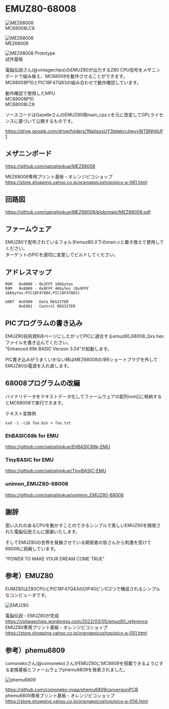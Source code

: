 # EMUZ80-68008

![MEZ68008](https://github.com/satoshiokue/EMUZ80-68008/blob/main/imgs/IMG_1537.jpeg)  
MC68008LC8  

![MEZ68008](https://github.com/satoshiokue/EMUZ80-68008/blob/main/imgs/IMG_1513.jpeg)  
MEZ68008  

![MEZ68008 Prototype](https://github.com/satoshiokue/EMUZ80-68008/blob/main/imgs/IMG_1490.jpeg)  
試作基板

電脳伝説さん(@vintagechips)のEMUZ80が出力するZ80 CPU信号をメザニンボードで組み替え、MC68008を動作させることができます。  
MC68008P10とPIC18F47Q83の組み合わせで動作確認しています。  

動作確認で使用したMPU  
MC68008P10  
MC68008LC8

ソースコードはGazelleさんのEMUZ80用main_cpz.cを元に改変してGPLライセンスに基づいて公開するものです。

https://drive.google.com/drive/folders/1NaIIpzsUY3lptekcrJjwyvWTBNHIjUf1

## メザニンボード
https://github.com/satoshiokue/MEZ68008

MEZ68008専用プリント基板 - オレンジピコショップ  
https://store.shopping.yahoo.co.jp/orangepicoshop/pico-a-061.html

## 回路図
https://github.com/satoshiokue/MEZ68008/blob/main/MEZ68008.pdf

## ファームウェア
EMUZ80で配布されているフォルダemuz80.X下のmain.cと置き換えて使用してください。  
ターゲットのPICを適切に変更してビルドしてください。  


## アドレスマップ
```
ROM   0x0000 - 0x3FFF 16Kbytes
RAM   0x8000 - 0x8FFF 4Kbytes (0x9FFF 16Kbytes:PIC18F47Q84,PIC18F47Q83)

UART  0xE000   Data REGISTER
      0xE001   Control REGISTER
```

## PICプログラムの書き込み
EMUZ80技術資料8ページにしたがってPICに適合するemuz80_68008_Qxx.hexファイルを書き込んでください。  
"Enhanced 68k BASIC Version 3.54"が起動します。

PIC書き込みがうまくいかない時はMEZ68008の/BRショートプラグを外してEMUZ80の電源を入れ直します。  

## 68008プログラムの改編
バイナリデータをテキストデータ化してファームウェアの配列rom[]に格納するとMC68008で実行できます。

テキスト変換例
```
xxd -i -c16 foo.bin > foo.txt
```

### EhBASIC68k for EMU
https://github.com/satoshiokue/EhBASIC68k-EMU

### TinyBASIC for EMU
https://github.com/satoshiokue/TinyBASIC-EMU

### unimon_EMUZ80-68008
https://github.com/satoshiokue/unimon_EMUZ80-68008

## 謝辞
思い入れのあるCPUを動かすことのできるシンプルで美しいEMUZ80を開発された電脳伝説さんに感謝いたします。

そしてEMUZ80の世界を発展させている開発者の皆さんから刺激を受けて68008に挑戦しています。

"POWER TO MAKE YOUR DREAM COME TRUE"

## 参考）EMUZ80
EUMZ80はZ80CPUとPIC18F47Q43のDIP40ピンIC2つで構成されるシンプルなコンピュータです。

![EMUZ80](https://github.com/satoshiokue/EMUZ80-6502/blob/main/imgs/IMG_Z80.jpeg)

電脳伝説 - EMUZ80が完成  
https://vintagechips.wordpress.com/2022/03/05/emuz80_reference  
EMUZ80専用プリント基板 - オレンジピコショップ  
https://store.shopping.yahoo.co.jp/orangepicoshop/pico-a-051.html

## 参考）phemu6809
comonekoさん(@comoneko)さんがEMUZ80にMC6809を搭載できるようにする変換基板とファームウェアphemu6809を発表されました。

![phemu6809](https://github.com/satoshiokue/EMUZ80-6502/blob/main/imgs/IMG_6809.jpeg)

https://github.com/comoneko-nyaa/phemu6809conversionPCB  
phemu6809専用プリント基板 - オレンジピコショップ  
https://store.shopping.yahoo.co.jp/orangepicoshop/pico-a-056.html

